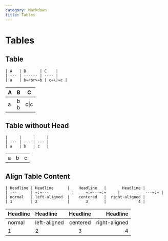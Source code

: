 ```yaml
---
category: Markdown
title: Tables
---
```


# Tables

## Table

```
| A   | B      | C    |
| --- | ------ | ---- |
| a   | b≈<br>≈b | c≈\|≈c |
```

| A   | B      | C    |
| --- | ------ | ---- |
| a   | b<br>b | c\|c |

## Table without Head

```
|     |     |     |
| --- | --- | --- |
| a   | b   | c   |
```

|     |     |     |
| --- | --- | --- |
| a   | b   | c   |

## Align Table Content

```
| Headline | Headline      |    Headline   |       Headline |
| ---      | ≈:≈---          |     ≈:≈---≈:≈     |           ---≈:≈ |
| normal   | left-aligned  |    centered   |  right-aligned |
| 1        | 2             |       3       |              4 |
```

| Headline | Headline     | Headline |      Headline |
| -------- | :----------- | :------: | ------------: |
| normal   | left-aligned | centered | right-aligned |
| 1        | 2            |    3     |             4 |